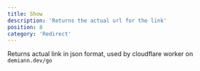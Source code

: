```yaml
---
title: Show
description: 'Returns the actual url for the link'
position: 8
category: 'Redirect'
---
```


Returns actual link in json format, used by cloudflare worker on `demiann.dev/go`
